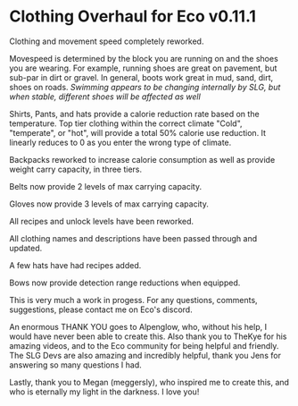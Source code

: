 # Clothing Overhaul for Eco v0.11.1

Clothing and movement speed completely reworked.  

Movespeed is determined by the block you are running on and the shoes you are wearing.  For example, running shoes are great on pavement, but sub-par in dirt or gravel.  In general, boots work great in mud, sand, dirt, shoes on roads.  *Swimming appears to be changing internally by SLG, but when stable, different shoes will be affected as well*

Shirts, Pants, and hats provide a calorie reduction rate based on the temperature.  Top tier clothing within the correct climate "Cold", "temperate", or "hot", will provide a total 50% calorie use reduction.  It linearly reduces to 0 as you enter the wrong type of climate.  

Backpacks reworked to increase calorie consumption as well as provide weight carry capacity, in three tiers.

Belts now provide 2 levels of max carrying capacity.

Gloves now provide 3 levels of max carrying capacity.

All recipes and unlock levels have been reworked.

All clothing names and descriptions have been passed through and updated.

A few hats have had recipes added.  

Bows now provide detection range reductions when equipped. 

This is very much a work in progess.  For any questions, comments, suggestions, please contact me on Eco's discord. 

An enormous THANK YOU goes to Alpenglow, who, without his help, I would have never been able to create this.  Also thank you to TheKye for his amazing videos, and to the Eco community for being helpful and friendly.  The SLG Devs are also amazing and incredibly helpful, thank you Jens for answering so many questions I had.

Lastly, thank you to Megan (meggersly), who inspired me to create this, and who is eternally my light in the darkness.  I love you!
